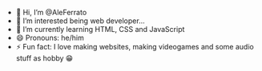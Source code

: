 - 👋 Hi, I’m @AleFerrato
- 👀 I’m interested being web developer...
- 🌱 I’m currently learning HTML, CSS and JavaScript
- 😄 Pronouns: he/him
- ⚡ Fun fact: I love making websites, making videogames and some audio stuff as hobby 😁 

<!---
AleFerrato/AleFerrato is a ✨ special ✨ repository because its `README.md` (this file) appears on your GitHub profile.
You can click the Preview link to take a look at your changes.
--->
